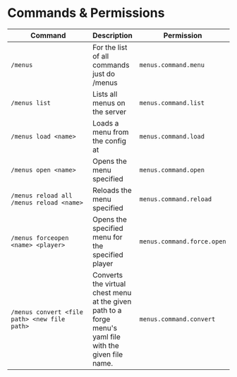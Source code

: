 # Commands & Permissions

<table><thead><tr><th width="260.3333333333333">Command</th><th>Description</th><th>Permission</th></tr></thead><tbody><tr><td><code>/menus</code></td><td>For the list of all commands just do /menus</td><td><code>menus.command.menu</code></td></tr><tr><td><code>/menus list</code></td><td>Lists all menus on the server</td><td><code>menus.command.list</code></td></tr><tr><td><code>/menus load &#x3C;name></code></td><td>Loads a menu from the config at</td><td><code>menus.command.load</code></td></tr><tr><td><code>/menus open &#x3C;name></code></td><td>Opens the menu specified</td><td><code>menus.command.open</code></td></tr><tr><td><code>/menus reload all</code><br/><code>/menus reload &#x3C;name></code></td><td>Reloads the menu specified</td><td><code>menus.command.reload</code></td></tr><tr><td><code>/menus forceopen &#x3C;name> &#x3C;player></code></td><td>Opens the specified menu for the specified player</td><td><code>menus.command.force.open</code></td></tr><tr><td><code>/menus convert &#x3C;file path> &#x3C;new file path></code></td><td>Converts the virtual chest menu at the given path to a forge menu's yaml file with the given file name.</td><td><code>menus.command.convert</code></td></tr></tbody></table>
